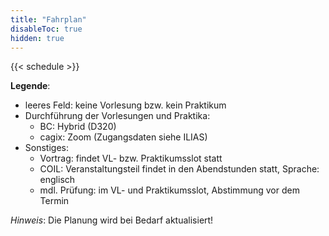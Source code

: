 ```yaml
---
title: "Fahrplan"
disableToc: true
hidden: true
---
```



{{< schedule >}}


**Legende**:

*   leeres Feld: keine Vorlesung bzw. kein Praktikum
*   Durchführung der Vorlesungen und Praktika:
    -   BC: Hybrid (D320)
    -   cagix: Zoom (Zugangsdaten siehe ILIAS)
*   Sonstiges:
    -   Vortrag: findet VL- bzw. Praktikumsslot statt
    -   COIL: Veranstaltungsteil findet in den Abendstunden statt, Sprache: englisch
    -   mdl. Prüfung: im VL- und Praktikumsslot, Abstimmung vor dem Termin

*Hinweis*: Die Planung wird bei Bedarf aktualisiert!
